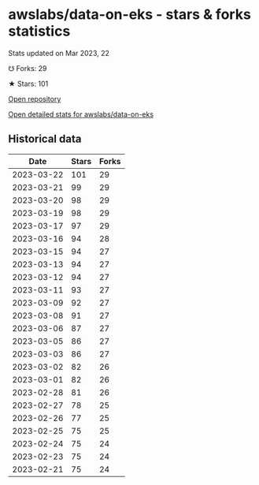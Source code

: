 # awslabs/data-on-eks - stars & forks statistics

Stats updated on Mar 2023, 22

☋ Forks: 29

★ Stars: 101

[Open repository](https://github.com/awslabs/data-on-eks)

[Open detailed stats for awslabs/data-on-eks](https://reviewgithub.com/rep/awslabs/data-on-eks)

## Historical data
| Date | Stars | Forks |
|------|-------|-------|
| 2023-03-22 | 101 | 29 | 
| 2023-03-21 | 99 | 29 | 
| 2023-03-20 | 98 | 29 | 
| 2023-03-19 | 98 | 29 | 
| 2023-03-17 | 97 | 29 | 
| 2023-03-16 | 94 | 28 | 
| 2023-03-15 | 94 | 27 | 
| 2023-03-13 | 94 | 27 | 
| 2023-03-12 | 94 | 27 | 
| 2023-03-11 | 93 | 27 | 
| 2023-03-09 | 92 | 27 | 
| 2023-03-08 | 91 | 27 | 
| 2023-03-06 | 87 | 27 | 
| 2023-03-05 | 86 | 27 | 
| 2023-03-03 | 86 | 27 | 
| 2023-03-02 | 82 | 26 | 
| 2023-03-01 | 82 | 26 | 
| 2023-02-28 | 81 | 26 | 
| 2023-02-27 | 78 | 25 | 
| 2023-02-26 | 77 | 25 | 
| 2023-02-25 | 75 | 25 | 
| 2023-02-24 | 75 | 24 | 
| 2023-02-23 | 75 | 24 | 
| 2023-02-21 | 75 | 24 | 

